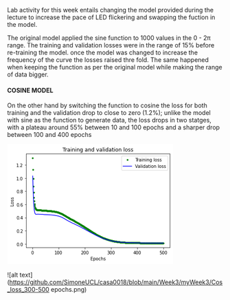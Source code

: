 Lab activity for this week entails changing the model provided during the lecture to increase the pace of LED flickering and swapping the fuction in the model.

The original model applied the sine function to 1000 values in  the  0 - 2π range. The training and validation losses were in the range of 15% before re-training the model. once the model was changed to increase the frequency of the curve the losses raised thre fold. The same happened when keeping the function as per the original model while making the range of data bigger.

#### **COSINE MODEL**

On the other hand by switching the function to cosine the loss for both training and the validation drop to close to zero (1.2%); unlike the model with sine as the function to generate data, the loss drops in two statges, with a plateau around 55% between 10 and 100 epochs and a sharper drop between 100 and 400 epochs

![alt text](https://github.com/SimoneUCL/casa0018/blob/main/Week3/myWeek3/Cos_loss.png)

![alt text](https://github.com/SimoneUCL/casa0018/blob/main/Week3/myWeek3/Cos_loss_300-500 epochs.png)
